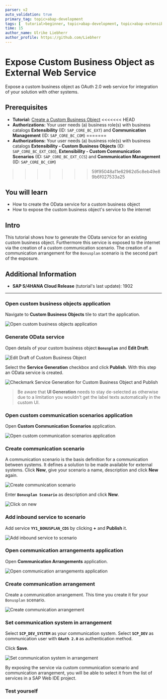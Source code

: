 ```yaml
---
parser: v2
auto_validation: true
primary_tag: topic>abap-development
tags: [  tutorial>beginner, topic>abap-development, topic>abap-extensibility ]
time: 15
author_name: Ulrike Liebherr
author_profile: https://github.com/Liebherr
---
```


# Expose Custom Business Object as External Web Service
<!-- description --> Expose a custom business object as OAuth 2.0 web service for integration of your solution with other systems.

## Prerequisites  
- **Tutorial:**
[Create a Custom Business Object](abap-extensibility-cbo-create)
<<<<<<< HEAD
 - **Authorizations:** Your user needs (a) business role(s) with business catalogs **Extensibility** (ID: `SAP_CORE_BC_EXT`) and **Communication Management** (ID: `SAP_CORE_BC_COM`)
=======
 - **Authorizations:** Your user needs (a) business role(s) with business catalogs **Extensibility - Custom Business Objects** (ID: `SAP_CORE_BC_EXT_CBO`), **Extensibility - Custom Communication Scenarios** (ID: `SAP_CORE_BC_EXT_CCS`) and **Communication Management** (ID: `SAP_CORE_BC_COM`)
>>>>>>> 59f95048a11e62962d5c8eb49e89b6f027533a25

## You will learn  
- How to create the OData service for a custom business object
- How to expose the custom business object's service to the internet

## Intro
This tutorial shows how to generate the OData service for an existing custom business object. Furthermore this service is exposed to the internet via the creation of a custom communication scenario. The creation of a communication arrangement for the `Bonusplan` scenario is the second part of the exposure.
## Additional Information
- **SAP S/4HANA Cloud Release** (tutorial's last update): 1902

---

### Open custom business objects application

Navigate to **Custom Business Objects** tile to start the application.

![Open custom business objects application](s4_CBO_tile.png)


### Generate OData service

Open details of your custom business object **`Bonusplan`** and **Edit Draft**.

![Edit Draft of Custom Business Object](s4_CBO_editDraft.png)

Select the **Service Generation** checkbox and click **Publish**. With this step an OData service is created.

![Checkmark Service Generation for Custom Business Object and Publish](s4_CBO_checkService_Publish.png)

> Be aware that **UI Generation** needs to stay de-selected as otherwise due to a limitation you wouldn't get the label texts automatically in the custom UI.


### Open custom communication scenarios application

Open **Custom Communication Scenarios** application.

![Open custom communication scenarios application](s4_customScenario_tile.png)


### Create communication scenario

A communication scenario is the basis definition for a communication between systems. It defines a solution to be made available for external systems. Click **New**, give your scenario a name, description and click **New** again.

![Create communication scenario](s4_customScenario_newButton.png)

Enter **`Bonusplan Scenario`** as description and click **New**.

![Click on new](s4_customScenario_newPopUp.png)


### Add inbound service to scenario

Add service **`YY1_BONUSPLAN_CDS`** by clicking **+** and **Publish** it.

![Add inbound service to scenario](s4_customScenario_publish.png)


### Open communication arrangements application

Open **Communication Arrangements** application.

![Open communication arrangements application](s4_communicationArrangement_tile.png)


### Create communication arrangement

Create a communication arrangement. This time you create it for your `Bonusplan` scenario.

![Create communication arrangement](s4_communicationArrangement_newPopUp.png)


### Set communication system in arrangement

Select **`SCP_DEV_SYSTEM`** as your communication system. Select **`SCP_DEV`** as communication user with **`OAuth 2.0`** as authentication method.

Click **Save**.

![Set communication system in arrangement](s4_communicationArrangement_save.png)

By exposing the service via custom communication scenario and communication arrangement, you will be able to select it from the list of services in a SAP Web IDE project.


### Test yourself



